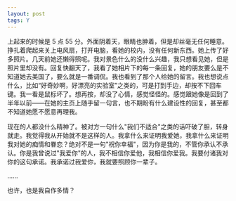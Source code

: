 ```yaml
---
layout: post
tags: Y
---
```


上起来的时候是 5 点 55 分。外面阴着天，眼睛也肿着，但是却丝毫无任何睡意。挣扎着爬起来关上电风扇，打开电脑，看她的校内，没有任何新东西。她上传了好多照片。几天前她还懒得照呢。我对景色什么的没什么兴趣，我只想看见她，但是照片里却没有。回复快翻天了，我看了她相片下的每一条回复，她的朋友要么是不知道她去美国了，要么就是一番调侃。我也看到了那个人给她的留言。我也想说点什么，比如“好奇妙啊，好漂亮的实验室”之类的，可是打到手边，却按不下回车键。我一看是鼠标坏了。想再按，却没了心情，感觉怪怪的。感觉跟她像是回到了半年以前——在她的主页上随手留一句言，也不期盼有什么建设性的回复，甚至都不知道她愿不愿意再理我。

现在的人都没什么精神了。被对方一句什么"我们不适合"之类的话吓破了胆，转身就走。我觉得我从开始就不是这样的人。我拿什么来证明我爱她，我拿什么来证明我对她的痴情和眷恋？绝对不是一句"祝你幸福"，因为你是我的，不管你承认不承认。你是我曾说过"我爱你"的人，我不相信你爱他，我相信你爱我。我要付诸我对你的这句承诺。我承诺过我爱你，我就要照顾你一辈子。

……

也许，也是我自作多情？
